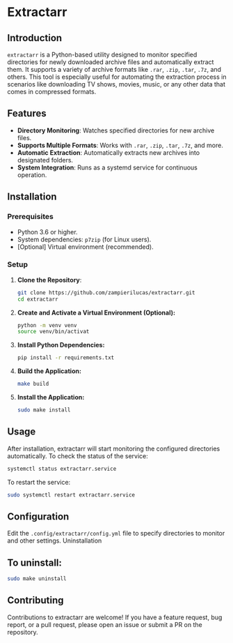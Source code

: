 # Extractarr

## Introduction

`extractarr` is a Python-based utility designed to monitor specified directories for newly downloaded archive files and automatically extract them. It supports a variety of archive formats like `.rar`, `.zip`, `.tar`, `.7z`, and others. This tool is especially useful for automating the extraction process in scenarios like downloading TV shows, movies, music, or any other data that comes in compressed formats.

## Features

- **Directory Monitoring**: Watches specified directories for new archive files.
- **Supports Multiple Formats**: Works with `.rar`, `.zip`, `.tar`, `.7z`, and more.
- **Automatic Extraction**: Automatically extracts new archives into designated folders.
- **System Integration**: Runs as a systemd service for continuous operation.

## Installation
### Prerequisites

- Python 3.6 or higher.
- System dependencies: `p7zip` (for Linux users).
- [Optional] Virtual environment (recommended).

### Setup

1. **Clone the Repository**:
   ```bash
   git clone https://github.com/zampierilucas/extractarr.git
   cd extractarr
   ```

2. **Create and Activate a Virtual Environment (Optional):**
    ```bash
    python -m venv venv
    source venv/bin/activat
    ```

3. **Install Python Dependencies:**
    ```bash
    pip install -r requirements.txt
    ```

4. **Build the Application:**
    ```bash
    make build
    ```

5. **Install the Application:**
    ```bash
    sudo make install
    ```

## Usage
After installation, extractarr will start monitoring the configured directories automatically.
To check the status of the service:

```bash
systemctl status extractarr.service
```

To restart the service:

```bash
sudo systemctl restart extractarr.service
```

## Configuration

Edit the `.config/extractarr/config.yml` file to specify directories to monitor and other settings.
Uninstallation

## To uninstall:
```bash
sudo make uninstall
```

## Contributing

Contributions to extractarr are welcome! If you have a feature request, bug report, or a pull request, please open an issue or submit a PR on the repository.
